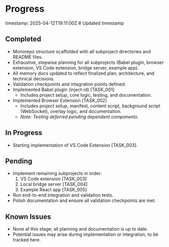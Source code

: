 # Progress
timestamp: 2025-04-12T19:11:00Z # Updated timestamp

## Completed
- Monorepo structure scaffolded with all subproject directories and README files.
- Exhaustive, stepwise planning for all subprojects (Babel plugin, browser extension, VS Code extension, bridge server, example app).
- All memory docs updated to reflect finalized plan, architecture, and technical decisions.
- Validation checkpoints and integration points defined.
- Implemented Babel plugin (inject-id) [TASK_001]
  - Includes project setup, core logic, testing, and documentation.
- Implemented Browser Extension [TASK_002]
  - Includes project setup, manifest, content script, background script (WebSocket), overlay logic, and documentation.
  - *Note: Testing deferred pending dependent components.*

## In Progress
- Starting implementation of VS Code Extension [TASK_003].

## Pending
- Implement remaining subprojects in order:
  1. VS Code extension [TASK_003]
  2. Local bridge server [TASK_004]
  3. Example React app [TASK_005]
- Run end-to-end integration and validation tests.
- Polish documentation and ensure all validation checkpoints are met.

## Known Issues
- None at this stage; all planning and documentation is up to date.
- Potential issues may arise during implementation or integration, to be tracked here.

